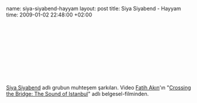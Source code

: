 name: siya-siyabend-hayyam
layout: post
title: Siya Siyabend - Hayyam
time: 2009-01-02 22:48:00 +02:00

<object><param name="movie" value="http://www.youtube.com/v/z9jztEMC4Kw&hl=en&fs=1"></param><param name="allowFullScreen" value="true"></param><param name="allowscriptaccess" value="always"></param><embed src="http://www.youtube.com/v/z9jztEMC4Kw&hl=en&fs=1" type="application/x-shockwave-flash" allowscriptaccess="always" allowfullscreen="true"></embed></object><br /><br /><a href="http://www.siyasiyabend.com/">Siya Siyabend</a> adlı grubun muhteşem şarkıları. Video <a href="http://en.wikipedia.org/wiki/Fatih_Akin">Fatih Akın</a>'ın "<a href="http://en.wikipedia.org/wiki/Crossing_the_Bridge:_The_Sound_of_Istanbul">Crossing the Bridge: The Sound of Istanbul</a>" adlı belgesel-filminden.
